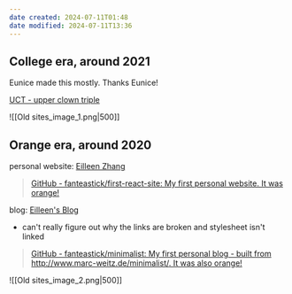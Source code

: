```yaml
---
date created: 2024-07-11T01:48
date modified: 2024-07-11T13:36
---
```

## College era, around 2021

Eunice made this mostly. Thanks Eunice!

[UCT - upper clown triple](https://upper-clown-triple.github.io/)

![[Old sites_image_1.png|500]]

## Orange era, around 2020

personal website: [Eilleen Zhang](https://orange.eilleeenz.com/)

> [GitHub - fanteastick/first-react-site: My first personal website. It was orange!](https://github.com/fanteastick/first-react-site)

blog: [Eilleen's Blog](https://orangeblog.eilleeenz.com/) 

- can't really figure out why the links are broken and stylesheet isn't linked
> [GitHub - fanteastick/minimalist: My first personal blog - built from http://www.marc-weitz.de/minimalist/. It was also orange!](https://github.com/fanteastick/minimalist) 

![[Old sites_image_2.png|500]] 